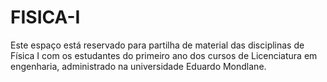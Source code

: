 # FISICA-I
Este espaço está reservado para partilha de material das disciplinas de Física  I  com os estudantes do primeiro ano dos cursos de Licenciatura em engenharia, administrado na universidade Eduardo Mondlane.
